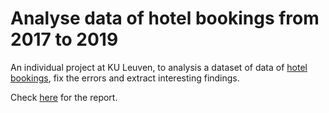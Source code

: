 # Analyse data of hotel bookings from 2017 to 2019

An individual project at KU Leuven, to analysis a dataset of data of [hotel bookings](https://github.com/dodopianist/Projects/blob/main/Hotel%20bookings%20analysis/data/part1-data/bookings.csv), fix the errors and extract interesting findings.

Check [here](https://github.com/dodopianist/Projects/blob/main/Hotel%20bookings%20analysis/Hotel%20bookings%20analysis.pdf) for the report.
